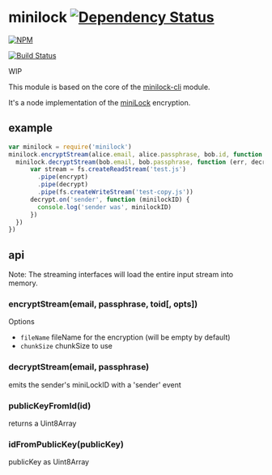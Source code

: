 # minilock [![Dependency Status](https://david-dm.org/finnp/minilock.svg)](https://david-dm.org/finnp/minilock)
[![NPM](https://nodei.co/npm/minilock.png)](https://nodei.co/npm/minilock/)

[![Build Status](https://travis-ci.org/finnp/minilock.svg?branch=master)](https://travis-ci.org/finnp/minilock)

WIP

This module is based on the core of the [minilock-cli](https://www.npmjs.com/package/minilock-cli) module.

It's a node implementation of the [miniLock](https://github.com/kaepora/miniLock) encryption.

## example

```js
var minilock = require('minilock')
minilock.encryptStream(alice.email, alice.passphrase, bob.id, function (err, encrypt) {
  minilock.decryptStream(bob.email, bob.passphrase, function (err, decrypt) {
      var stream = fs.createReadStream('test.js')
        .pipe(encrypt)
        .pipe(decrypt)
        .pipe(fs.createWriteStream('test-copy.js'))
      decrypt.on('sender', function (minilockID) {
        console.log('sender was', minilockID)
      })
  })
})
```

## api
Note: The streaming interfaces will load the entire input stream into memory.

### encryptStream(email, passphrase, toid[, opts])

Options
* `fileName` fileName for the encryption (will be empty by default)
* `chunkSize` chunkSize to use

### decryptStream(email, passphrase)

emits the sender's miniLockID with a 'sender' event

### publicKeyFromId(id)

returns a Uint8Array

### idFromPublicKey(publicKey)

publicKey as Uint8Array